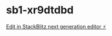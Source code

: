 # sb1-xr9dtdbd

[Edit in StackBlitz next generation editor ⚡️](https://stackblitz.com/~/github.com/jp418/sb1-xr9dtdbd)